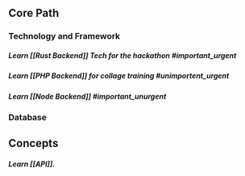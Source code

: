 ## **Core Path**

### Technology and Framework

##### Learn [[Rust Backend]] Tech for the hackathon #important_urgent

##### Learn [[PHP Backend]] for collage training #unimportent_urgent

##### Learn [[Node Backend]] #important_unurgent 

### Database
## **Concepts**

##### Learn [[API]].